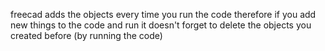 freecad adds the objects every time you run the code therefore if you add new things to the code and run it doesn't forget to delete the objects you created before (by running the code)

